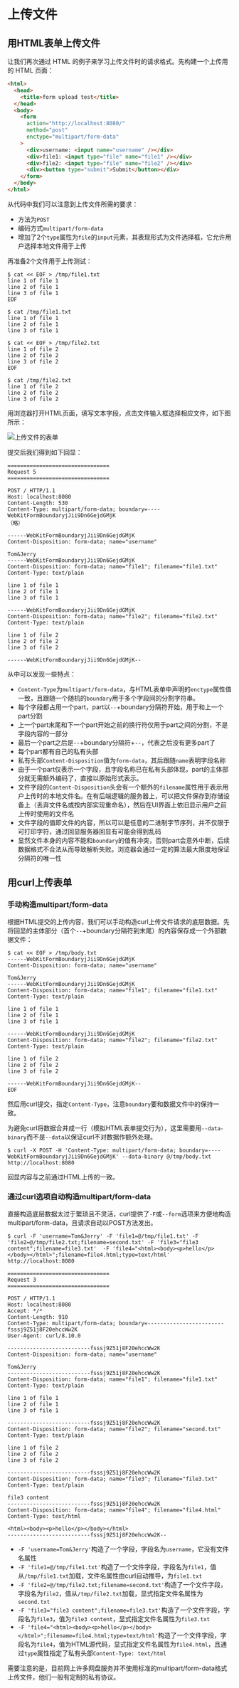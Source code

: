 # 上传文件

## 用HTML表单上传文件

让我们再次通过 HTML 的例子来学习上传文件时的请求格式。先构建一个上传用的 HTML 页面：

```html
<html>
  <head>
    <title>form upload test</title>
  </head>
  <body>
    <form
      action="http://localhost:8080/"
      method="post"
      enctype="multipart/form-data"
    >
      <div>username: <input name="username" /></div>
      <div>file1: <input type="file" name="file1" /></div>
      <div>file2: <input type="file" name="file2" /></div>
      <div><button type="submit">Submit</button></div>
    </form>
  </body>
</html>
```

从代码中我们可以注意到上传文件所需的要求：

- 方法为`POST`
- 编码方式`multipart/form-data`
- 增加了2个`type`属性为`file`的`input`元素，其表现形式为文件选择框，它允许用户选择本地文件用于上传

再准备2个文件用于上传测试：

```shell
$ cat << EOF > /tmp/file1.txt
line 1 of file 1
line 2 of file 1
line 3 of file 1
EOF

$ cat /tmp/file1.txt
line 1 of file 1
line 2 of file 1
line 3 of file 1
```

```shell
$ cat << EOF > /tmp/file2.txt
line 1 of file 2
line 2 of file 2
line 3 of file 2
EOF

$ cat /tmp/file2.txt
line 1 of file 2
line 2 of file 2
line 3 of file 2
```

用浏览器打开HTML页面，填写文本字段，点击文件输入框选择相应文件，如下图所示：

![上传文件的表单](../image/upload.png)

提交后我们得到如下回显：

```
================================
Request 5
================================

POST / HTTP/1.1
Host: localhost:8080
Content-Length: 530
Content-Type: multipart/form-data; boundary=----WebKitFormBoundaryjJii9Dn6GejdGMjK
（略）

------WebKitFormBoundaryjJii9Dn6GejdGMjK
Content-Disposition: form-data; name="username"

Tom&Jerry
------WebKitFormBoundaryjJii9Dn6GejdGMjK
Content-Disposition: form-data; name="file1"; filename="file1.txt"
Content-Type: text/plain

line 1 of file 1
line 2 of file 1
line 3 of file 1

------WebKitFormBoundaryjJii9Dn6GejdGMjK
Content-Disposition: form-data; name="file2"; filename="file2.txt"
Content-Type: text/plain

line 1 of file 2
line 2 of file 2
line 3 of file 2

------WebKitFormBoundaryjJii9Dn6GejdGMjK--
```

从中可以发现一些特点：

- `Content-Type`为`multipart/form-data`，与HTML表单中声明的`enctype`属性值一致，且跟随一个随机的`boundary`用于多个字段间的分割字符串。
- 每个字段都占用一个part，part以`--`+boundary分隔符开始，用于和上一个part分割
- 上一个part末尾和下一个part开始之前的换行符仅用于part之间的分割，不是字段内容的一部分
- 最后一个part之后是`--`+boundary分隔符+`--`，代表之后没有更多part了
- 每个part都有自己的私有头部
- 私有头部`Content-Disposition`值为`form-data`，其后跟随`name`表明字段名称
- 由于一个part仅表示一个字段，且字段名称已在私有头部体现，part的主体部分就无需额外编码了，直接以原始形式表示。
- 文件字段的`Content-Disposition`头会有一个额外的`filename`属性用于表示用户上传时的本地文件名。在有后端逻辑的服务器上，可以把文件保存到存储设备上（丢弃文件名或按内部实现重命名），然后在UI界面上依旧显示用户之前上传时使用的文件名
- 文件字段的值即文件的内容，所以可以是任意的二进制字节序列，并不仅限于可打印字符，通过回显服务器回显有可能会得到乱码
- 显然文件本身的内容不能和`boundary`的值有冲突，否则part会意外中断，后续数据格式不合法从而导致解析失败。浏览器会通过一定的算法最大限度地保证分隔符的唯一性

## 用curl上传表单

### 手动构造multipart/form-data

根据HTML提交的上传内容，我们可以手动构造curl上传文件请求的底层数据。先将回显的主体部分（首个`--`+boundary分隔符到末尾）的内容保存成一个外部数据文件：

```shell
$ cat << EOF > /tmp/body.txt
------WebKitFormBoundaryjJii9Dn6GejdGMjK
Content-Disposition: form-data; name="username"

Tom&Jerry
------WebKitFormBoundaryjJii9Dn6GejdGMjK
Content-Disposition: form-data; name="file1"; filename="file1.txt"
Content-Type: text/plain

line 1 of file 1
line 2 of file 1
line 3 of file 1

------WebKitFormBoundaryjJii9Dn6GejdGMjK
Content-Disposition: form-data; name="file2"; filename="file2.txt"
Content-Type: text/plain

line 1 of file 2
line 2 of file 2
line 3 of file 2

------WebKitFormBoundaryjJii9Dn6GejdGMjK--
EOF
```

然后用curl提交，指定`Content-Type`，注意`boundary`要和数据文件中的保持一致。

为避免curl将数据合并成一行（模拟HTML表单提交行为），这里需要用`--data-binary`而不是`--data`以保证curl不对数据作额外处理。

```shell
$ curl -X POST -H 'Content-Type: multipart/form-data; boundary=----WebKitFormBoundaryjJii9Dn6GejdGMjK' --data-binary @/tmp/body.txt http://localhost:8080
```

回显内容与之前通过HTML上传的一致。

### 通过curl选项自动构造multipart/form-data

直接构造底层数据太过于繁琐且不灵活，curl提供了`-F`或`--form`选项来方便地构造multipart/form-data，且请求自动以POST方法发出。

```shell
$ curl -F 'username=Tom&Jerry' -F 'file1=@/tmp/file1.txt' -F 'file2=@/tmp/file2.txt;filename=second.txt' -F 'file3="file3 content";filename=file3.txt'  -F 'file4="<html><body><p>hello</p></body></html>";filename=file4.html;type=text/html' http://localhost:8080

================================
Request 3
================================

POST / HTTP/1.1
Host: localhost:8080
Accept: */*
Content-Length: 910
Content-Type: multipart/form-data; boundary=------------------------fsssj9Z51j8F20ehccWw2K
User-Agent: curl/8.10.0

--------------------------fsssj9Z51j8F20ehccWw2K
Content-Disposition: form-data; name="username"

Tom&Jerry
--------------------------fsssj9Z51j8F20ehccWw2K
Content-Disposition: form-data; name="file1"; filename="file1.txt"
Content-Type: text/plain

line 1 of file 1
line 2 of file 1
line 3 of file 1

--------------------------fsssj9Z51j8F20ehccWw2K
Content-Disposition: form-data; name="file2"; filename="second.txt"
Content-Type: text/plain

line 1 of file 2
line 2 of file 2
line 3 of file 2

--------------------------fsssj9Z51j8F20ehccWw2K
Content-Disposition: form-data; name="file3"; filename="file3.txt"
Content-Type: text/plain

file3 content
--------------------------fsssj9Z51j8F20ehccWw2K
Content-Disposition: form-data; name="file4"; filename="file4.html"
Content-Type: text/html

<html><body><p>hello</p></body></html>
--------------------------fsssj9Z51j8F20ehccWw2K--
```

- `-F 'username=Tom&Jerry'`构造了一个字段，字段名为`username`，它没有文件名属性
- `-F 'file1=@/tmp/file1.txt'`构造了一个文件字段，字段名为`file1`，值从`/tmp/file1.txt`加载，文件名属性由curl自动推导，为`file1.txt`
- `-F 'file2=@/tmp/file2.txt;filename=second.txt'`构造了一个文件字段，字段名为`file2`，值从`/tmp/file2.txt`加载，显式指定文件名属性为`second.txt`
- `-F 'file3="file3 content";filename=file3.txt'`构造了一个文件字段，字段名为`file3`，值为`file3 content`，显式指定文件名属性为`file3.txt`
- `-F 'file4="<html><body><p>hello</p></body></html>";filename=file4.html;type=text/html'`构造了一个文件字段，字段名为`file4`，值为HTML源代码，显式指定文件名属性为`file4.html`，且通过`type`属性指定了私有头部`Content-Type: text/html`

需要注意的是，目前网上许多网盘服务并不使用标准的multipart/form-data格式上传文件，他们一般有定制的私有协议。
